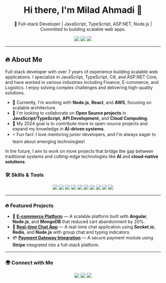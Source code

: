 
<h1 align="center">Hi there, I'm Milad Ahmadi 👋</h1>

<p align="center">
  🚀 Full-stack Developer | JavaScript, TypeScript, ASP.NET, Node.js | Committed to building scalable web apps.
</p>

<p align="center">
  <a href="https://github.com/milad-ahmd"><img src="https://img.shields.io/github/followers/milad-ahmd?label=Follow%20Me&style=social"></a>
  <a href="https://www.linkedin.com/in/milad-ahmadi"><img src="https://img.shields.io/badge/-LinkedIn-blue?style=social&logo=linkedin"></a>
  <a href="mailto:miladahmadi803@gmail.com"><img src="https://img.shields.io/badge/-Email-red?style=social&logo=gmail"></a>
</p>

---

## 🔥 About Me

Full-stack developer with over 7 years of experience building scalable web applications. I specialize in JavaScript, TypeScript, C#, and ASP.NET Core, and have worked in various industries including Finance, E-commerce, and Logistics. I enjoy solving complex challenges and delivering high-quality solutions.

- 🌱 Currently, I'm working with **Node.js**, **React**, and **AWS**, focusing on scalable architecture.
- 👯 I'm looking to collaborate on **Open Source projects** in **JavaScript/TypeScript**, **API Development**, and **Cloud Computing**.
- 🎯 My 2024 goal is to contribute more to open-source projects and expand my knowledge in **AI-driven systems**.
- ⚡ Fun fact: I love mentoring junior developers, and I'm always eager to learn about emerging technologies!

In the future, I aim to work on more projects that bridge the gap between traditional systems and cutting-edge technologies like **AI** and **cloud-native solutions**.

### 🛠️ Skills & Tools

<p align="center">
  <img src="https://img.shields.io/badge/-JavaScript-F7DF1E?style=for-the-badge&logo=javascript&logoColor=black" />
  <img src="https://img.shields.io/badge/-TypeScript-007ACC?style=for-the-badge&logo=typescript&logoColor=white" />
  <img src="https://img.shields.io/badge/-Node.js-339933?style=for-the-badge&logo=node.js&logoColor=white" />
  <img src="https://img.shields.io/badge/-React-61DAFB?style=for-the-badge&logo=react&logoColor=black" />
  <img src="https://img.shields.io/badge/-ASP.NET_Core-512BD4?style=for-the-badge&logo=dotnet&logoColor=white" />
  <img src="https://img.shields.io/badge/-AWS-232F3E?style=for-the-badge&logo=amazon-aws&logoColor=white" />
  <img src="https://img.shields.io/badge/-Docker-2496ED?style=for-the-badge&logo=docker&logoColor=white" />
  <img src="https://img.shields.io/badge/-Kubernetes-326CE5?style=for-the-badge&logo=kubernetes&logoColor=white" />
  <img src="https://img.shields.io/badge/-MongoDB-47A248?style=for-the-badge&logo=mongodb&logoColor=white" />
  <img src="https://img.shields.io/badge/-PostgreSQL-336791?style=for-the-badge&logo=postgresql&logoColor=white" />
</p>

---



### 🔥 Featured Projects

- 🚀 [**E-commerce Platform**](https://github.com/milad-ahmd/ecommerce-platform) — A scalable platform built with **Angular**, **Node.js**, and **MongoDB** that reduced cart abandonment by 20%.
- 💬 [**Real-time Chat App**](https://github.com/milad-ahmd/realtime-chat-app) — A real-time chat application using **Socket.io**, **Redis**, and **Node.js** with group chat and typing indicators.
- 💳 [**Payment Gateway Integration**](https://github.com/milad-ahmd/payment-gateway) — A secure payment module using **Stripe** integrated into a full-stack platform.

---



### 🌍 Connect with Me

<p align="center">
  <a href="https://github.com/milad-ahmd"><img src="https://img.shields.io/badge/-GitHub-181717?style=for-the-badge&logo=github&logoColor=white"></a>
  <a href="https://www.linkedin.com/in/milad-ahmadi"><img src="https://img.shields.io/badge/-LinkedIn-0077B5?style=for-the-badge&logo=linkedin&logoColor=white"></a>
  <a href="mailto:miladahmadi803@gmail.com"><img src="https://img.shields.io/badge/-Email-D14836?style=for-the-badge&logo=gmail&logoColor=white"></a>
</p>

